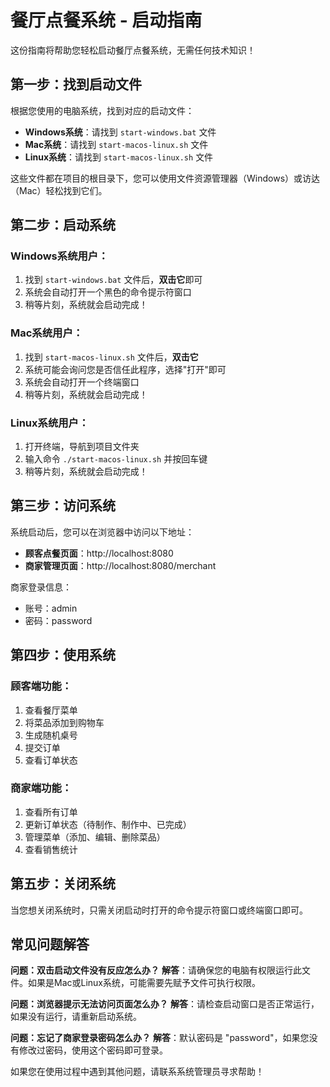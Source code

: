 # 餐厅点餐系统 - 启动指南

这份指南将帮助您轻松启动餐厅点餐系统，无需任何技术知识！

## 第一步：找到启动文件

根据您使用的电脑系统，找到对应的启动文件：

- **Windows系统**：请找到 `start-windows.bat` 文件
- **Mac系统**：请找到 `start-macos-linux.sh` 文件
- **Linux系统**：请找到 `start-macos-linux.sh` 文件

这些文件都在项目的根目录下，您可以使用文件资源管理器（Windows）或访达（Mac）轻松找到它们。

## 第二步：启动系统

### Windows系统用户：
1. 找到 `start-windows.bat` 文件后，**双击它**即可
2. 系统会自动打开一个黑色的命令提示符窗口
3. 稍等片刻，系统就会启动完成！

### Mac系统用户：
1. 找到 `start-macos-linux.sh` 文件后，**双击它**
2. 系统可能会询问您是否信任此程序，选择"打开"即可
3. 系统会自动打开一个终端窗口
4. 稍等片刻，系统就会启动完成！

### Linux系统用户：
1. 打开终端，导航到项目文件夹
2. 输入命令 `./start-macos-linux.sh` 并按回车键
3. 稍等片刻，系统就会启动完成！

## 第三步：访问系统

系统启动后，您可以在浏览器中访问以下地址：

- **顾客点餐页面**：http://localhost:8080
- **商家管理页面**：http://localhost:8080/merchant

商家登录信息：
- 账号：admin
- 密码：password

## 第四步：使用系统

### 顾客端功能：
1. 查看餐厅菜单
2. 将菜品添加到购物车
3. 生成随机桌号
4. 提交订单
5. 查看订单状态

### 商家端功能：
1. 查看所有订单
2. 更新订单状态（待制作、制作中、已完成）
3. 管理菜单（添加、编辑、删除菜品）
4. 查看销售统计

## 第五步：关闭系统

当您想关闭系统时，只需关闭启动时打开的命令提示符窗口或终端窗口即可。

## 常见问题解答

**问题：双击启动文件没有反应怎么办？**
**解答**：请确保您的电脑有权限运行此文件。如果是Mac或Linux系统，可能需要先赋予文件可执行权限。

**问题：浏览器提示无法访问页面怎么办？**
**解答**：请检查启动窗口是否正常运行，如果没有运行，请重新启动系统。

**问题：忘记了商家登录密码怎么办？**
**解答**：默认密码是 "password"，如果您没有修改过密码，使用这个密码即可登录。

如果您在使用过程中遇到其他问题，请联系系统管理员寻求帮助！